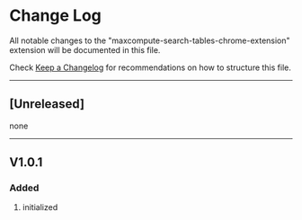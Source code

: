 # Change Log

All notable changes to the "maxcompute-search-tables-chrome-extension" extension will be documented in this file.

Check [Keep a Changelog](http://keepachangelog.com/) for recommendations on how to structure this file.

--------------------------------------------------------------------
## [Unreleased]
none

---------------------------------------------------------------------

## V1.0.1
### Added
1. initialized
